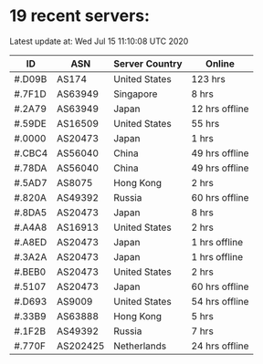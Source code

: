 # 19 recent servers:

Latest update at: Wed Jul 15 11:10:08 UTC 2020

| ID | ASN | Server Country | Online |
| -- | --- | -------------- | ------ |
| #.D09B | AS174 | United States | 123 hrs |
| #.7F1D | AS63949 | Singapore | 8 hrs |
| #.2A79 | AS63949 | Japan | 12 hrs offline |
| #.59DE | AS16509 | United States | 55 hrs |
| #.0000 | AS20473 | Japan | 1 hrs |
| #.CBC4 | AS56040 | China | 49 hrs offline |
| #.78DA | AS56040 | China | 49 hrs offline |
| #.5AD7 | AS8075 | Hong Kong | 2 hrs |
| #.820A | AS49392 | Russia | 60 hrs offline |
| #.8DA5 | AS20473 | Japan | 8 hrs |
| #.A4A8 | AS16913 | United States | 2 hrs |
| #.A8ED | AS20473 | Japan | 1 hrs offline |
| #.3A2A | AS20473 | Japan | 1 hrs offline |
| #.BEB0 | AS20473 | United States | 2 hrs |
| #.5107 | AS20473 | Japan | 60 hrs offline |
| #.D693 | AS9009 | United States | 54 hrs offline |
| #.33B9 | AS63888 | Hong Kong | 5 hrs |
| #.1F2B | AS49392 | Russia | 7 hrs |
| #.770F | AS202425 | Netherlands | 24 hrs offline |

